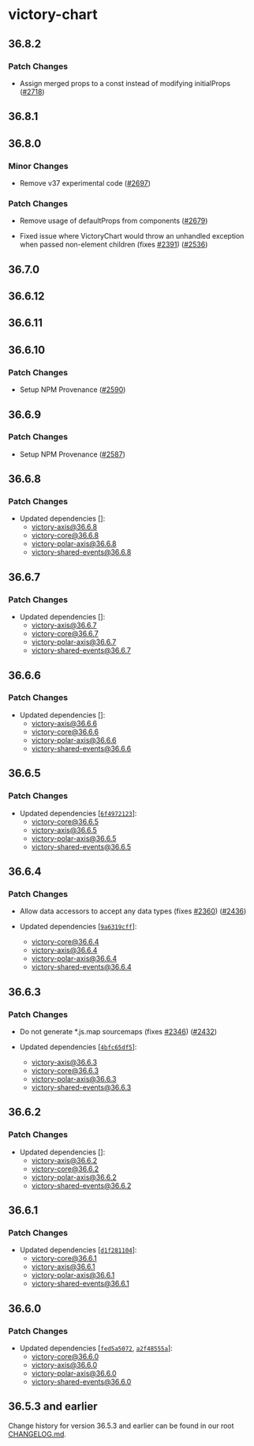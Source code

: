 # victory-chart

## 36.8.2

### Patch Changes

- Assign merged props to a const instead of modifying initialProps ([#2718](https://github.com/FormidableLabs/victory/pull/2718))

## 36.8.1

## 36.8.0

### Minor Changes

- Remove v37 experimental code ([#2697](https://github.com/FormidableLabs/victory/pull/2697))

### Patch Changes

- Remove usage of defaultProps from components ([#2679](https://github.com/FormidableLabs/victory/pull/2679))

* Fixed issue where VictoryChart would throw an unhandled exception when passed non-element children (fixes [#2391](https://github.com/FormidableLabs/victory/issues/2391)) ([#2536](https://github.com/FormidableLabs/victory/pull/2536))

## 36.7.0

## 36.6.12

## 36.6.11

## 36.6.10

### Patch Changes

- Setup NPM Provenance ([#2590](https://github.com/FormidableLabs/victory/pull/2590))

## 36.6.9

### Patch Changes

- Setup NPM Provenance ([#2587](https://github.com/FormidableLabs/victory/pull/2587))

## 36.6.8

### Patch Changes

- Updated dependencies []:
  - victory-axis@36.6.8
  - victory-core@36.6.8
  - victory-polar-axis@36.6.8
  - victory-shared-events@36.6.8

## 36.6.7

### Patch Changes

- Updated dependencies []:
  - victory-axis@36.6.7
  - victory-core@36.6.7
  - victory-polar-axis@36.6.7
  - victory-shared-events@36.6.7

## 36.6.6

### Patch Changes

- Updated dependencies []:
  - victory-axis@36.6.6
  - victory-core@36.6.6
  - victory-polar-axis@36.6.6
  - victory-shared-events@36.6.6

## 36.6.5

### Patch Changes

- Updated dependencies [[`6f4972123`](https://github.com/FormidableLabs/victory/commit/6f49721238332bb5ee879571a45b34a04e44d416)]:
  - victory-core@36.6.5
  - victory-axis@36.6.5
  - victory-polar-axis@36.6.5
  - victory-shared-events@36.6.5

## 36.6.4

### Patch Changes

- Allow data accessors to accept any data types (fixes [#2360](https://github.com/FormidableLabs/victory/issues/2360)) ([#2436](https://github.com/FormidableLabs/victory/pull/2436))

- Updated dependencies [[`9a6319cff`](https://github.com/FormidableLabs/victory/commit/9a6319cffbc480711b8c286dcae00575081170f0)]:
  - victory-core@36.6.4
  - victory-axis@36.6.4
  - victory-polar-axis@36.6.4
  - victory-shared-events@36.6.4

## 36.6.3

### Patch Changes

- Do not generate \*.js.map sourcemaps (fixes [#2346](https://github.com/FormidableLabs/victory/issues/2346)) ([#2432](https://github.com/FormidableLabs/victory/pull/2432))

- Updated dependencies [[`4bfc65df5`](https://github.com/FormidableLabs/victory/commit/4bfc65df5a10aa6a10084882ed5c6d0d894dec6f)]:
  - victory-axis@36.6.3
  - victory-core@36.6.3
  - victory-polar-axis@36.6.3
  - victory-shared-events@36.6.3

## 36.6.2

### Patch Changes

- Updated dependencies []:
  - victory-axis@36.6.2
  - victory-core@36.6.2
  - victory-polar-axis@36.6.2
  - victory-shared-events@36.6.2

## 36.6.1

### Patch Changes

- Updated dependencies [[`d1f281104`](https://github.com/FormidableLabs/victory/commit/d1f281104c7598c43e220dafd57546ab03daeeb5)]:
  - victory-core@36.6.1
  - victory-axis@36.6.1
  - victory-polar-axis@36.6.1
  - victory-shared-events@36.6.1

## 36.6.0

### Patch Changes

- Updated dependencies [[`fed5a5072`](https://github.com/FormidableLabs/victory/commit/fed5a507299b337846eed3d873ec7eb91bc69668), [`a2f48555a`](https://github.com/FormidableLabs/victory/commit/a2f48555adfed15bdb004dc0793f197d90c950a2)]:
  - victory-core@36.6.0
  - victory-axis@36.6.0
  - victory-polar-axis@36.6.0
  - victory-shared-events@36.6.0

## 36.5.3 and earlier

Change history for version 36.5.3 and earlier can be found in our root [CHANGELOG.md](https://github.com/FormidableLabs/victory/blob/main/CHANGELOG.md).
